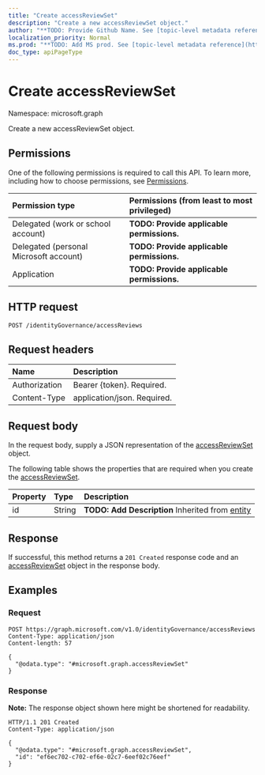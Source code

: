 ```yaml
---
title: "Create accessReviewSet"
description: "Create a new accessReviewSet object."
author: "**TODO: Provide Github Name. See [topic-level metadata reference](https://msgo.azurewebsites.net/add/document/guidelines/metadata.html#topic-level-metadata)**"
localization_priority: Normal
ms.prod: "**TODO: Add MS prod. See [topic-level metadata reference](https://msgo.azurewebsites.net/add/document/guidelines/metadata.html#topic-level-metadata)**"
doc_type: apiPageType
---
```


# Create accessReviewSet
Namespace: microsoft.graph



Create a new accessReviewSet object.

## Permissions
One of the following permissions is required to call this API. To learn more, including how to choose permissions, see [Permissions](/graph/permissions-reference).

|Permission type|Permissions (from least to most privileged)|
|:---|:---|
|Delegated (work or school account)|**TODO: Provide applicable permissions.**|
|Delegated (personal Microsoft account)|**TODO: Provide applicable permissions.**|
|Application|**TODO: Provide applicable permissions.**|

## HTTP request

<!-- {
  "blockType": "ignored"
}
-->
``` http
POST /identityGovernance/accessReviews
```

## Request headers
|Name|Description|
|:---|:---|
|Authorization|Bearer {token}. Required.|
|Content-Type|application/json. Required.|

## Request body
In the request body, supply a JSON representation of the [accessReviewSet](../resources/accessreviewset.md) object.

The following table shows the properties that are required when you create the [accessReviewSet](../resources/accessreviewset.md).

|Property|Type|Description|
|:---|:---|:---|
|id|String|**TODO: Add Description** Inherited from [entity](../resources/entity.md)|



## Response

If successful, this method returns a `201 Created` response code and an [accessReviewSet](../resources/accessreviewset.md) object in the response body.

## Examples

### Request
<!-- {
  "blockType": "request",
  "name": "create_accessreviewset_from_"
}
-->
``` http
POST https://graph.microsoft.com/v1.0/identityGovernance/accessReviews
Content-Type: application/json
Content-length: 57

{
  "@odata.type": "#microsoft.graph.accessReviewSet"
}
```


### Response
**Note:** The response object shown here might be shortened for readability.
<!-- {
  "blockType": "response",
  "truncated": true,
  "@odata.type": "microsoft.graph.accessReviewSet"
}
-->
``` http
HTTP/1.1 201 Created
Content-Type: application/json

{
  "@odata.type": "#microsoft.graph.accessReviewSet",
  "id": "ef6ec702-c702-ef6e-02c7-6eef02c76eef"
}
```

